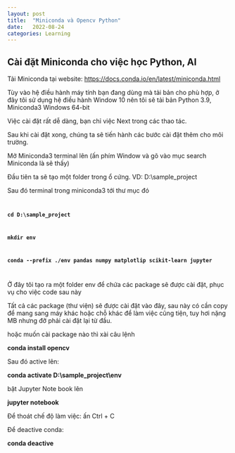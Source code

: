 ```yaml
---
layout: post
title:  "Miniconda và Opencv Python"
date:   2022-08-24
categories: Learning
---
```

<html>
<body>
<h2>Cài đặt Miniconda cho việc học Python, AI</h2>
Tải Miniconda tại website: 
<a href = "https://docs.conda.io/en/latest/miniconda.html">https://docs.conda.io/en/latest/miniconda.html</a>
<p>Tùy vào hệ điều hành máy tính bạn đang dùng mà tải bản cho phù hợp, ở đây tôi sử dụng
hệ điều hành Window 10 nên tôi sẽ tải bản Python 3.9, Miniconda3 Windows 64-bit</p>
<p>Việc cài đặt rất dễ dàng, bạn chỉ việc Next trong các thao tác.</p>
<p>Sau khi cài đặt xong, chúng ta sẽ tiến hành các bước cài đặt thêm cho môi trường.</p>
<p>Mở Miniconda3 terminal lên (ấn phím Window và gõ vào mục search Miniconda là sẽ thấy)</p>
<p>Đầu tiên ta sẽ tạo một folder trong ổ cứng. VD: D:\sample_project</p>
<p>Sau đó terminal trong miniconda3 tới thư mục đó</p>

<code>
<p><b>cd D:\sample_project</b></p>
<p><b>mkdir env</b></p>
<p><b>conda --prefix ./env pandas numpy matplotlip scikit-learn jupyter</b></p>
</code>

<p>Ở đây tôi tạo ra một folder env để chứa các package sẽ được cài đặt, phục vụ cho việc code sau này</p>
<p>Tất cả các package (thư viện) sẽ được cài đặt vào đây, sau này có cần copy để mang sang máy khác hoặc chỗ khác
để làm việc cũng tiện, tuy hơi nặng MB nhưng đỡ phải cài đặt lại từ đầu.</p>
<p>hoặc muốn cài package nào thì xài câu lệnh</p>
<p><b>conda install opencv</b></p>

<p>Sau đó active lên:</p>
<p><b>conda activate D:\sample_project\env</b></p>

<p>bật Jupyter Note book lên</p>
<p><b>jupyter notebook</b></p>

<p>Để thoát chế độ làm việc: ấn Ctrl + C </p>

<p>Để deactive conda: </p>
<p><b>conda deactive</b></p>


</body>
</html>

